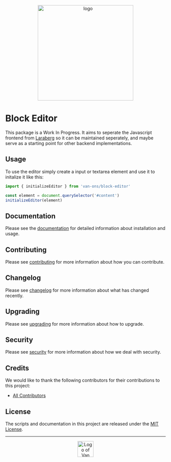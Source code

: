 <p align="center"><img height="300px" src="./logo-text.svg" alt="logo"></p>

# Block Editor

This package is a Work In Progress. It aims to seperate the Javascript frontend from [Laraberg](https://github.com/VanOns/laraberg) so it can be maintained seperately, and maybe serve as a starting point for other backend implementations.

## Usage

To use the editor simply create a input or textarea element and use it to initalize it like this:

```js
import { initializeEditor } from 'van-ons/block-editor'

const element = document.querySelector('#content')
initializeEditor(element)
```

## Documentation

Please see the [documentation] for detailed information about installation and usage.

## Contributing

Please see [contributing] for more information about how you can contribute.

## Changelog

Please see [changelog] for more information about what has changed recently.

## Upgrading

Please see [upgrading] for more information about how to upgrade.

## Security

Please see [security] for more information about how we deal with security.

## Credits

We would like to thank the following contributors for their contributions to this project:

- [All Contributors][all-contributors]

## License

The scripts and documentation in this project are released under the [MIT License][license].

---

<p align="center">
    <a href="https://van-ons.nl/" target="_blank">
        <img src="https://opensource.van-ons.nl/files/cow.png" width="50" alt="Logo of Van Ons">
    </a>
</p>

[documentation]: docs/README.md#contents
[contributing]: CONTRIBUTING.md
[changelog]: CHANGELOG.md
[upgrading]: UPGRADING.md
[security]: SECURITY.md
[all-contributors]: ../../contributors
[license]: LICENSE.md
